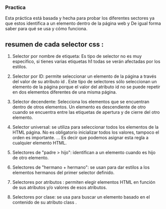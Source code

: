 ### Practica

Esta práctica está basada y hecha para probar los diferentes sectores ya que estos identifica a un elemento dentro de la página web y De igual forma saber para qué se usa y cómo funciona.

## resumen de cada selector css :

1. Selector por nombre de etiqueta: Es tipo de selector no es muy especifico, si tienes varias etiquetas h1 todas se verán afectadas por los estilos.

2. Selector por ID: permite seleccionar un elemento de la página a través del valor de su atributo id . Este tipo de selectores sólo seleccionan un elemento de la página porque el valor del atributo id no se puede repetir en dos elementos diferentes de una misma página.

3. Selector decendente: Selecciona los elementos que se encuentran dentro de otros elementos. Un elemento es descendiente de otro cuando se encuentra entre las etiquetas de apertura y de cierre del otro elemento.

4. Selector universal: se utiliza para seleccionar todos los elementos de la HTML página. No es obligatorio inicializar todos los valores, tampoco el orden es importante. ... Es decir que podemos asignar esta regla a cualquier elemento HTML.

5. Selectores de "padre > hijo": identifican a un elemento cuando es hijo de otro elemento.

6. Selectores de "hermano + hermano": se usan para dar estilos a los elementos hermanos del primer selector definido.

7. Selectores por atributos : permiten elegir elementos HTML en función de sus atributos y/o valores de esos atributos.

8. Selectores por clase: se usa para buscar un elemento basado en el contenido de su atributo class .